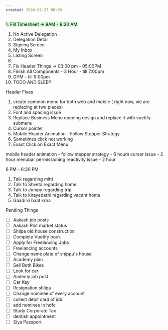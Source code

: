 ```yaml
---
created: 2024-02-27 00:08
---
```


<mark style="background: #BBFABBA6;">1. Fill Timesheet -> 9AM - 9:30 AM</mark>

1. No Active Delegation
2. Delegation Detail
3. Signing Screen
4. My Inbox
5. Listing Screen
6. 
7. Fix Header Things -> 03:00 pm - 05:00PM
8. Finish All Components  - 3 Hour - till 7:00pm
9. GYM - till 9:00pm
10. TODO AND SLEEP


Header Fixes
1. create common menu for both web and mobile ( right now, we are replacing at two places)
2. Font and spacing issue
3. Replace Business Menu opening design and replace it with vuetify submenu
4. Cursor pointer
5. Mobile Header Animation - Follow Stepper Strategy
6. Sometimes click not working
7. Exact Click on Exact Menu



mobile header animation - follow stepper strategy - 6 hours
cursor issue - 2 hour
menubar permissioning reactivity issue - 2 hour



6 PM - 6:30 PM 
1. Talk regarding mitti
3. Talk to Shveta regarding home
4. Talk to Jumpy regarding trip
5. Talk to kirayedarni regarding vacant home
6. Gaadi ki baat krna

Pending Things

- [ ] Aakash job posts
- [ ] Aakash Plot market status
- [ ] Shilpa old house construction
- [ ] Complete Vuetify book
- [ ] Apply for Freelancing Jobs
- [ ] Freelancing accounts
- [ ] Change name plate of shippu's house 
- [ ] Academy plan 
- [ ] Sell Both Bikes
- [ ] Look for car
- [ ] Aademy job post
- [ ] Car Key 
- [ ] Resignation shilpa
- [ ] Change nominee of every account
- [ ] collect debit card of idbi
- [ ] add nominee in hdfc 
- [ ] Study Corporate Tax
- [ ] dentish appointment
- [ ] Siya Passport